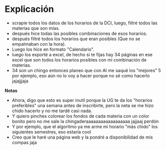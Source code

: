 # Explicación
- scrapie todos los datos de los horarios de la DCI, luego, filtré todos las materias que son mías.
- después hice todas las posibles combinaciones de esos horarios.
- después filtré todos los horarios que eran posibles (Que no se empalmaban con la hora).
- Luego los hice en formato "Calendario".
- luego los exporté a excel, de hecho si te fijas hay 34 páginas en ese excel que son todos los horarios posibles con mi combinación de materias.
- 34 son un chingo entonces planeo que con AI me saqué los "mejores" 5 por ejemplo, eso aún no lo voy a hacer porque no sé como hacerlo jajajjjaja

**Notas**
- Ahora, digo que esto es super inutil porque la UG te da los "horarios preferibles" una semana antes de inscribirte, pero la neta se me hizo chido hacerlo y no me tardé casi nada. 
- Y quiero pinches colorear los fondos de cada materia con un color bonito pero no me sale la chingaderaaaaaaaaaaaaaaaaaa jajjaaj perdón
- Y por ejemplo, que el algoritmo ya me arme mi horario "más chido" los siguientes semestres, eso estaría cool
- Creo que le haré una página web y la pondré a disponibilidad de mis compas jaja